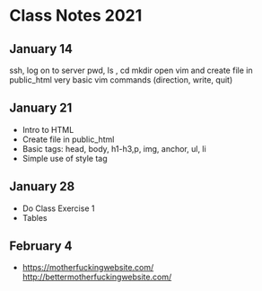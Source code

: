 # Class Notes 2021

## January 14

ssh, log on to server
pwd, ls , cd mkdir
open vim and create file in public_html
very basic vim commands (direction, write, quit)

## January 21

* Intro to HTML
* Create file in public_html
* Basic tags: head, body, h1-h3,p, img, anchor, ul, li
* Simple use of style tag

## January 28

* Do Class Exercise 1
* Tables

## February 4
* https://motherfuckingwebsite.com/ http://bettermotherfuckingwebsite.com/


